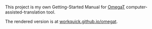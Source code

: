 This project is my own Getting-Started Manual for <a href="omegat.org">OmegaT</a> computer-assisted-translation tool.  

The rendered version is at <a href="https://workquick.github.io/omegat/html/index.html">workquick.github.io/omegat</a>.
